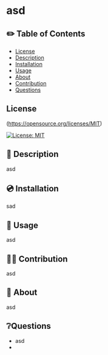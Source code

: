 
  # asd

## ✏️ Table of Contents

- [License](#license)
- [Description](#description)
- [Installation](#installation)
- [Usage](#usage)
- [About](#about)
- [Contribution](#contribution)
- [Questions](#questions)

## License  
  (https://opensource.org/licenses/MIT)
  
  [![License: MIT](https://img.shields.io/badge/License-MIT-yellow.svg)](https://opensource.org/licenses/MIT)

## 📄 Description 

 asd

## 💿 Installation

 sad

## 🧰 Usage

 asd

## 🧑‍💻 Contribution
 asd

## 📝 About
 asd


## ❔Questions
- asd
- 

